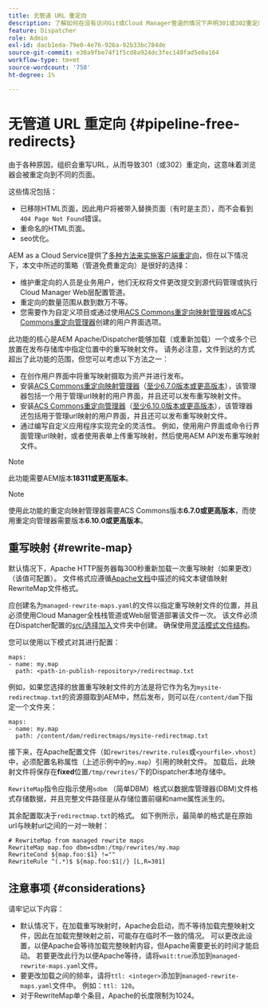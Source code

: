 ```yaml
---
title: 无管道 URL 重定向
description: 了解如何在没有访问Git或Cloud Manager管道的情况下声明301或302重定向。
feature: Dispatcher
role: Admin
exl-id: dacb1eda-79e0-4e76-926a-92b33bc784de
source-git-commit: e30a9fbe74f1f5cd8a924dc3fec140fad5e0a164
workflow-type: tm+mt
source-wordcount: '750'
ht-degree: 1%

---
```


# 无管道 URL 重定向 {#pipeline-free-redirects}

由于各种原因，组织会重写URL，从而导致301（或302）重定向，这意味着浏览器会被重定向到不同的页面。

这些情况包括：

* 已移除HTML页面，因此用户将被带入替换页面（有时是主页），而不会看到`404 Page Not Found`错误。
* 重命名的HTML页面。
* seo优化。

AEM as a Cloud Service提供了[多种方法来实施客户端重定向](https://experienceleague.adobe.com/en/docs/experience-manager-learn/foundation/administration/url-redirection)，但在以下情况下，本文中所述的策略（管道免费重定向）是很好的选择：

* 维护重定向的人员是业务用户，他们无权将文件更改提交到源代码管理或执行Cloud Manager Web层配置管道。
* 重定向的数量范围从数到数万不等。
* 您需要作为自定义项目或通过使用[ACS Commons重定向映射管理器](https://adobe-consulting-services.github.io/acs-aem-commons/features/redirect-map-manager/index.html)或[ACS Commons重定向管理器](https://adobe-consulting-services.github.io/acs-aem-commons/features/redirect-manager/subpages/rewritemap.html)创建的用户界面选项。

此功能的核心是AEM Apache/Dispatcher能够加载（或重新加载）一个或多个已放置在发布存储库中指定位置中的重写映射文件。 请务必注意，文件到达的方式超出了此功能的范围，但您可以考虑以下方法之一：

* 在创作用户界面中将重写映射摄取为资产并进行发布。
* 安装[ACS Commons重定向映射管理器](https://adobe-consulting-services.github.io/acs-aem-commons/features/redirect-map-manager/index.html)（[至少6.7.0版本或更高版本](https://github.com/Adobe-Consulting-Services/acs-aem-commons/releases)），该管理器包括一个用于管理url映射的用户界面，并且还可以发布重写映射文件。
* 安装[ACS Commons重定向管理器](https://adobe-consulting-services.github.io/acs-aem-commons/features/redirect-manager/subpages/rewritemap.html)（[至少6.10.0版本或更高版本](https://github.com/Adobe-Consulting-Services/acs-aem-commons/releases)），该管理器还包括用于管理url映射的用户界面，并且还可以发布重写映射文件。
* 通过编写自定义应用程序实现完全的灵活性。 例如，使用用户界面或命令行界面管理url映射，或者使用表单上传重写映射，然后使用AEM API发布重写映射文件。

>[!NOTE]
> 此功能需要AEM版本&#x200B;**18311或更高版本**。

>[!NOTE]
> 使用此功能的重定向映射管理器需要ACS Commons版本&#x200B;**6.7.0或更高版本**，而使用重定向管理器需要版本&#x200B;**6.10.0或更高版本**。

## 重写映射 {#rewrite-map}

默认情况下，Apache HTTP服务器每300秒重新加载一次重写映射（如果更改）（该值可配置）。 文件格式应遵循[Apache文档](https://httpd.apache.org/docs/2.4/rewrite/rewritemap.html#txt)中描述的纯文本键值映射RewriteMap文件格式。

应创建名为`managed-rewrite-maps.yaml`的文件以指定重写映射文件的位置，并且必须使用Cloud Manager全栈栈管道或Web层管道部署该文件一次。 该文件必须在Dispatcher配置的[src/选择加入](https://github.com/adobe/aem-project-archetype/tree/develop/src/main/archetype/dispatcher.cloud/src/opt-in)文件夹中创建。 确保使用[灵活模式文件结构](/help/implementing/dispatcher/validation-debug.md#flexible-mode-file-structure)。

您可以使用以下模式对其进行配置：

```
maps:
- name: my.map
  path: <path-in-publish-repository>/redirectmap.txt
```

例如，如果您选择的放置重写映射文件的方法是将它作为名为`mysite-redirectmap.txt`的资源摄取到AEM中，然后发布，则可以在`/content/dam`下指定一个文件夹：

```
maps:
- name: my.map
  path: /content/dam/redirectmaps/mysite-redirectmap.txt
```

接下来，在Apache配置文件（如`rewrites/rewrite.rules`或`<yourfile>.vhost`）中，必须配置名称属性（上述示例中的`my.map`）引用的映射文件。 加载后，此映射文件将保存在&#x200B;**fixed**&#x200B;位置`/tmp/rewrites/`下的Dispatcher本地存储中。

`RewriteMap`指令应指示使用`sdbm` （简单DBM）格式以数据库管理器(DBM)文件格式存储数据，并且完整文件路径是从存储位置前缀和name属性派生的。

其余配置取决于`redirectmap.txt`的格式。 如下例所示，最简单的格式是在原始url与映射url之间的一对一映射：

```
# RewriteMap from managed rewrite maps
RewriteMap map.foo dbm=sdbm:/tmp/rewrites/my.map
RewriteCond ${map.foo:$1} !=""
RewriteRule ^(.*)$ ${map.foo:$1|/} [L,R=301]
```


## 注意事项 {#considerations}

请牢记以下内容：

* 默认情况下，在加载重写映射时，Apache会启动，而不等待加载完整映射文件，因此在加载完整映射之前，可能存在临时不一致的情况。 可以更改此设置，以便Apache会等待加载完整映射内容，但Apache需要更长的时间才能启动。 若要更改此行为以便Apache等待，请将`wait:true`添加到`managed-rewrite-maps.yaml`文件。
* 要更改加载之间的频率，请将`ttl: <integer>`添加到`managed-rewrite-maps.yaml`文件中。 例如：`ttl: 120`。
* 对于RewriteMap单个条目，Apache的长度限制为1024。
